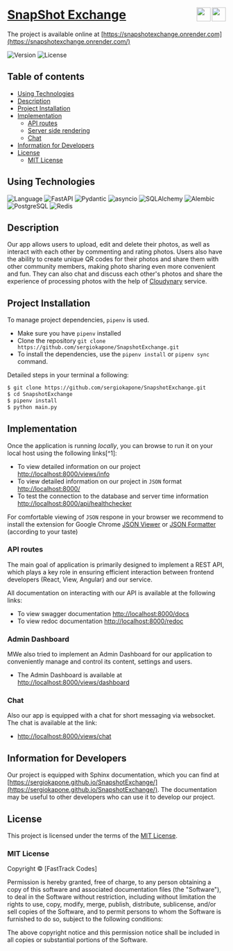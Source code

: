 # [SnapShot Exchange](https://snapshotexchange.onrender.com/) <span><img align="right" width="32px" src="https://cdn.jsdelivr.net/gh/devicons/devicon/icons/python/python-original.svg"/><span> </span><img align="right" width="32px" src="https://cdn.jsdelivr.net/gh/devicons/devicon/icons/fastapi/fastapi-original.svg"/></span>

The project is available online at [https://snapshotexchange.onrender.com](https://snapshotexchange.onrender.com/)

![Version](https://img.shields.io/badge/Version-1.0.0-blue.svg)
![License](https://img.shields.io/badge/License-MIT-yellow.svg)

## Table of contents

  * [Using Technologies](#using-technologies)
  * [Description](#description)
  * [Project Installation](#project-installation)
  * [Implementation](#implementation)
    + [API routes](#api-routes)
    + [Server side rendering](#server-side-rendering)
    + [Chat](#chat)
  * [Information for Developers](#information-for-developers)
  * [License](#license)
    + [MIT License](#mit-license)

## Using Technologies

![Language](https://img.shields.io/badge/Language-Python-blue.svg)
![FastAPI](https://img.shields.io/badge/FastAPI-0.103.0-blue.svg)
![Pydantic](https://img.shields.io/badge/Pydantic-2.3-blue.svg)
![asyncio](https://img.shields.io/badge/asyncio-included-green.svg)
![SQLAlchemy](https://img.shields.io/badge/SQLAlchemy-2.0.20-blue.svg)
![Alembic](https://img.shields.io/badge/Alembic-1.7.3-blue.svg)
![PostgreSQL](https://img.shields.io/badge/Database-PostgreSQL-blue.svg)
![Redis](https://img.shields.io/badge/Database-Redis-red.svg)

## Description

Our app allows users to upload, edit and delete their photos, as well as interact with each other by commenting and rating photos. Users also have the ability to create unique QR codes for their photos and share them with other community members, making photo sharing even more convenient and fun. They can also chat and discuss each other's photos and share the experience of processing photos with the help of [Cloudynary](https://cloudinary.com) service.

## Project Installation


To manage project dependencies, `pipenv` is used.

- Make sure you have `pipenv` installed
- Clone the repository `git clone https://github.com/sergiokapone/SnapshotExchange.git`
- To install the dependencies, use the `pipenv install` or `pipenv sync` command.

Detailed steps in your terminal a following:

```bash
$ git clone https://github.com/sergiokapone/SnapshotExchange.git
$ cd SnapshotExchange
$ pipenv install
$ python main.py
```

## Implementation

Once the application is running *locally*, you can browse to run it on your local host using the following links[^1]:
- To view detailed information on our project [http://localhost:8000/views/info](http://localhost:8000/views/info)
- To view detailed information on our project in `JSON` format  [http://localhost:8000/](http://localhost:8000)
- To test the connection to the database and server time information [http://localhost:8000/api/healthchecker](http://localhost:8000/api/healthchecker)

For comfortable viewing of `JSON` respone in your browser we recommend to install the extension for Google Chrome
[JSON Viewer](https://chrome.google.com/webstore/detail/json-viewer/gbmdgpbipfallnflgajpaliibnhdgobh/related?hl=ru) or
[JSON Formatter](https://chrome.google.com/webstore/detail/json-formatter/bcjindcccaagfpapjjmafapmmgkkhgoa?hl=ru) (according to your taste)


### API routes

The main goal of application is primarily designed to implement a REST API, which plays a key role in ensuring efficient interaction between frontend developers (React, View, Angular) and our service.

All documentation on interacting with our API is available at the following links:
- To view swagger documentation [http://localhost:8000/docs](http://localhost:8000/docs)
- To view redoc documentation [http://localhost:8000/redoc](http://localhost:8000/redoc)


### Admin Dashboard

МWe also tried to implement an Admin Dashboard for our application to conveniently manage and control its content, settings and users. 

- The Admin Dashboard is available at [http://localhost:8000/views/dashboard](http://localhost:8000/views/dashboard)

### Chat

Also our app is equipped with a chat for short messaging via websocket. The chat is available at the link:
-  [http://localhost:8000/views/chat](http://localhost:8000/views/chat)


## Information for Developers

Our project is equipped with Sphinx documentation, which you can find at [https://sergiokapone.github.io/SnapshotExchange/](https://sergiokapone.github.io/SnapshotExchange/). The documentation may be useful to other developers who
can use it to develop our project.

## License

This project is licensed under the terms of the [MIT License](LICENSE).

### MIT License

Copyright © [FastTrack Codes]

Permission is hereby granted, free of charge, to any person obtaining a copy of this software and associated documentation files (the "Software"), to deal in the Software without restriction, including without limitation the rights to use, copy, modify, merge, publish, distribute, sublicense, and/or sell copies of the Software, and to permit persons to whom the Software is furnished to do so, subject to the following conditions:

The above copyright notice and this permission notice shall be included in all copies or substantial portions of the Software.
